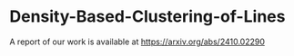 # Density-Based-Clustering-of-Lines

A report of our work is available at https://arxiv.org/abs/2410.02290
